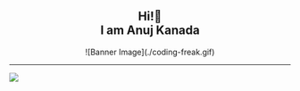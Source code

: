 
<h2 align="center">Hi!👋 <br>I am Anuj Kanada</h2>

<div align="center" heigth="50" width="50">![Banner Image](./coding-freak.gif)</div>


---
[![](https://visitcount.itsvg.in/api?id=Anuj-Kanada&icon=0&color=0)](https://visitcount.itsvg.in)


